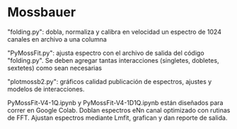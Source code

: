 # Mossbauer

"folding.py": dobla, normaliza y calibra en velocidad un espectro de 1024 canales en archivo a una columna

"PyMossFit.py": ajusta espectro con el archivo de salida del código "folding.py". Se deben agregar tantas interacciones (singletes, dobletes, sextetes) como sean necesarias

"plotmossb2.py": gráficos calidad publicación de espectros, ajustes y modelos de interacciones.

PyMossFit-V4-1Q.ipynb y PyMossFit-V4-1D1Q.ipynb están diseñados para correr en Google Colab. Doblan espectros eNn canal optimizado con rutinas de FFT. Ajustan espectros mediante Lmfit, grafican y dan reporte de salida.
